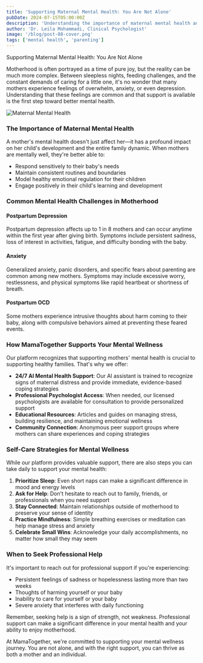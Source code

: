 ```yaml
---
title: 'Supporting Maternal Mental Health: You Are Not Alone'
pubDate: 2024-07-15T05:00:00Z
description: 'Understanding the importance of maternal mental health and how MamaTogether provides support for mothers.'
author: 'Dr. Leila Mohammadi, Clinical Psychologist'
image: '/blog/post-08-cover.png'
tags: ['mental health', 'parenting']
---
```


Supporting Maternal Mental Health: You Are Not Alone

Motherhood is often portrayed as a time of pure joy, but the reality can be much more complex. Between sleepless nights, feeding challenges, and the constant demands of caring for a little one, it's no wonder that many mothers experience feelings of overwhelm, anxiety, or even depression. Understanding that these feelings are common and that support is available is the first step toward better mental health.

![Maternal Mental Health](/blog/post-08.png)

### The Importance of Maternal Mental Health

A mother's mental health doesn't just affect her—it has a profound impact on her child's development and the entire family dynamic. When mothers are mentally well, they're better able to:

- Respond sensitively to their baby's needs
- Maintain consistent routines and boundaries
- Model healthy emotional regulation for their children
- Engage positively in their child's learning and development

### Common Mental Health Challenges in Motherhood

#### Postpartum Depression
Postpartum depression affects up to 1 in 8 mothers and can occur anytime within the first year after giving birth. Symptoms include persistent sadness, loss of interest in activities, fatigue, and difficulty bonding with the baby.

#### Anxiety
Generalized anxiety, panic disorders, and specific fears about parenting are common among new mothers. Symptoms may include excessive worry, restlessness, and physical symptoms like rapid heartbeat or shortness of breath.

#### Postpartum OCD
Some mothers experience intrusive thoughts about harm coming to their baby, along with compulsive behaviors aimed at preventing these feared events.

### How MamaTogether Supports Your Mental Wellness

Our platform recognizes that supporting mothers' mental health is crucial to supporting healthy families. That's why we offer:

- **24/7 AI Mental Health Support**: Our AI assistant is trained to recognize signs of maternal distress and provide immediate, evidence-based coping strategies
- **Professional Psychologist Access**: When needed, our licensed psychologists are available for consultation to provide personalized support
- **Educational Resources**: Articles and guides on managing stress, building resilience, and maintaining emotional wellness
- **Community Connection**: Anonymous peer support groups where mothers can share experiences and coping strategies

### Self-Care Strategies for Mental Wellness

While our platform provides valuable support, there are also steps you can take daily to support your mental health:

1. **Prioritize Sleep**: Even short naps can make a significant difference in mood and energy levels
2. **Ask for Help**: Don't hesitate to reach out to family, friends, or professionals when you need support
3. **Stay Connected**: Maintain relationships outside of motherhood to preserve your sense of identity
4. **Practice Mindfulness**: Simple breathing exercises or meditation can help manage stress and anxiety
5. **Celebrate Small Wins**: Acknowledge your daily accomplishments, no matter how small they may seem

### When to Seek Professional Help

It's important to reach out for professional support if you're experiencing:
- Persistent feelings of sadness or hopelessness lasting more than two weeks
- Thoughts of harming yourself or your baby
- Inability to care for yourself or your baby
- Severe anxiety that interferes with daily functioning

Remember, seeking help is a sign of strength, not weakness. Professional support can make a significant difference in your mental health and your ability to enjoy motherhood.

At MamaTogether, we're committed to supporting your mental wellness journey. You are not alone, and with the right support, you can thrive as both a mother and an individual.